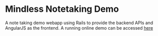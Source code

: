 Mindless Notetaking Demo
========================
A note taking demo webapp using Rails to provide the backend APIs and AngularJS as the frontend.
A running online demo can be accessed [here](http://mindless.herokuapp.com)
